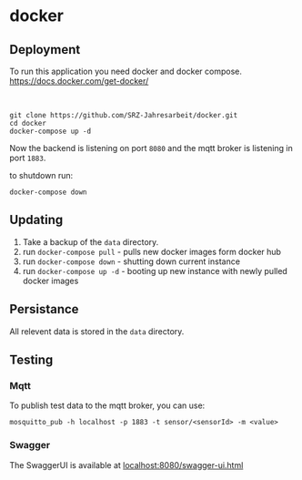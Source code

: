 # docker

## Deployment

To run this application you need docker and docker compose.
<br>
https://docs.docker.com/get-docker/

<br>

```
git clone https://github.com/SRZ-Jahresarbeit/docker.git 
cd docker
docker-compose up -d
```

Now the backend is listening on port `8080` and the mqtt broker is
listening in port `1883`.

to shutdown run:
```
docker-compose down
```

## Updating

1) Take a backup of the `data` directory.
2) run `docker-compose pull` - pulls new docker images form docker hub
3) run `docker-compose down` - shutting down current instance
4) run `docker-compose up -d` - booting up new instance with newly pulled docker images

## Persistance

All relevent data is stored in the `data` directory.

## Testing

### Mqtt
To publish test data to the mqtt broker, you can use:
```
mosquitto_pub -h localhost -p 1883 -t sensor/<sensorId> -m <value>
```

### Swagger
The SwaggerUI is available at [localhost:8080/swagger-ui.html](http://localhost:8080/swagger-ui.html)
